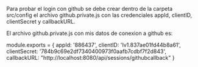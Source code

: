 Para probar el login con github se debe crear dentro de la carpeta src/config el archivo github.private.js con las credenciales appId, clientID, clientSecret y callbackURL.

El archivo github.private.js con mis datos de conexion a github es:

module.exports = {
    appId: '886437',
    clientID: 'Iv1.837ae01fd44b8a61',
    clientSecret: '784b9c69e2df7340400973f0aafb7cdbf7f2d843',
    callbackURL: "http://localhost:8080/api/sessions/githubcallback"
}
